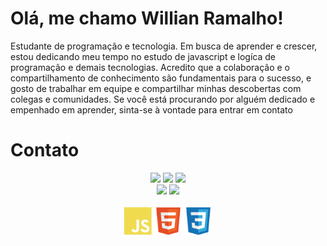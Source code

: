 # Olá, me chamo Willian Ramalho! 
<p>
Estudante de programação e tecnologia. Em busca de aprender e crescer, estou dedicando meu tempo no estudo de javascript e logíca de programação e demais tecnologias. Acredito que a colaboração e o compartilhamento de conhecimento são fundamentais para o sucesso, e gosto de trabalhar em equipe e compartilhar minhas descobertas com colegas e comunidades. Se você está procurando por alguém dedicado e empenhado em aprender, sinta-se à vontade para entrar em contato
</p>

# Contato

<div align = 'center'>
<div> 
  <a href="https://www.instagram.com/willian.viniciuus/" target="_blank"><img src="https://img.shields.io/badge/-Instagram-%23E4405F?style=for-the-badge&logo=instagram&logoColor=white" target="_blank"></a>
  <a href = "mailto: witymagts@gmail.com"><img src="https://img.shields.io/badge/-Gmail-%23333?style=for-the-badge&logo=gmail&logoColor=white" target="_blank"></a>
  <a href="https://www.linkedin.com/in/willian-vinicius-r-767b20160/" target="_blank"><img src="https://img.shields.io/badge/-LinkedIn-%230077B5?style=for-the-badge&logo=linkedin&logoColor=white" target="_blank"></a> 
  
</div>

<div align='center'>
  <img height="150rem" src="https://github-readme-stats-git-masterrstaa-rickstaa.vercel.app/api?username=willianramalho&&show_icons=true&theme=outrun&include_all_commits=true&count_private=true"/>
  <img height="150rem" src="https://github-readme-stats-git-masterrstaa-rickstaa.vercel.app/api/top-langs/?username=willianramalho&layout=compact&langs_count=16&theme=outrun"/>
</div>
  
  <div style="display: inline_block" align='center'><br>
  <img align="center" alt="Willian-Js" height="45" width="45" src="https://raw.githubusercontent.com/devicons/devicon/master/icons/javascript/javascript-plain.svg">
  <img align="center" alt="Willian-HTML" height="45" width="45" src="https://raw.githubusercontent.com/devicons/devicon/master/icons/html5/html5-original.svg">
  <img align="center" alt="Willian-CSS" height="45" width="45" src="https://raw.githubusercontent.com/devicons/devicon/master/icons/css3/css3-original.svg">
</div>
